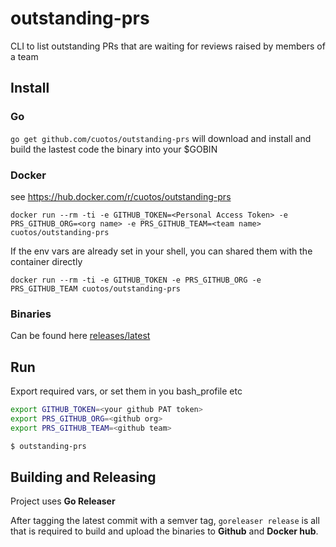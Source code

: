 # outstanding-prs
CLI to list outstanding PRs that are waiting for reviews raised by members of a team

## Install 

### Go
`go get github.com/cuotos/outstanding-prs` will download and install and build the lastest code the binary into your $GOBIN

### Docker
see https://hub.docker.com/r/cuotos/outstanding-prs

`docker run --rm -ti -e GITHUB_TOKEN=<Personal Access Token> -e PRS_GITHUB_ORG=<org name> -e PRS_GITHUB_TEAM=<team name> cuotos/outstanding-prs`

If the env vars are already set in your shell, you can shared them with the container directly

`docker run --rm -ti -e GITHUB_TOKEN -e PRS_GITHUB_ORG -e PRS_GITHUB_TEAM cuotos/outstanding-prs`

### Binaries

Can be found here [releases/latest](https://github.com/cuotos/outstanding-prs/releases/latest)

## Run

Export required vars, or set them in you bash_profile etc

```bash
export GITHUB_TOKEN=<your github PAT token>
export PRS_GITHUB_ORG=<github org> 
export PRS_GITHUB_TEAM=<github team>

$ outstanding-prs
```

## Building and Releasing

Project uses __Go Releaser__

After tagging the latest commit with a semver tag, `goreleaser release` is all that is required to build and upload the binaries to __Github__ and __Docker hub__.

